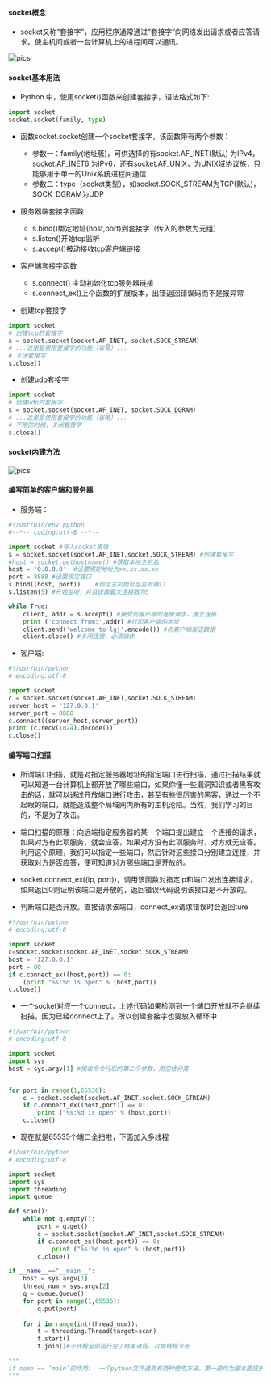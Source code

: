 #### socket概念
- socket又称“套接字”，应用程序通常通过“套接字”向网络发出请求或者应答请求。使主机间或者一台计算机上的进程间可以通讯。

![pics](./../pics/8.png)

#### socket基本用法
- Python 中，使用socket()函数来创建套接字，语法格式如下:
```python
import socket
socket.socket(family, type)
```

- 函数socket.socket创建一个socket套接字，该函数带有两个参数：
  - 参数⼀：family(地址簇)，可供选择的有socket.AF_INET(默认) 为IPv4，socket.AF_INET6,为IPv6，还有socket.AF_UNIX，为UNIX域协议族，只能够⽤于单⼀的Unix系统进程间通信
  - 参数⼆：type（socket类型），如socket.SOCK_STREAM为TCP(默认)，SOCK_DGRAM为UDP

- 服务器端套接字函数
  - s.bind()绑定地址(host,port)到套接字（传入的参数为元组）
  - s.listen()开始tcp监听
  - s.accept()被动接收tcp客户端链接
- 客户端套接字函数
  - s.connect() 主动初始化tcp服务器链接
  - s.connect_ex()上个函数的扩展版本，出错返回错误码而不是报异常

- 创建tcp套接字
```python
import socket 
# 创建tcp的套接字 
s = socket.socket(socket.AF_INET, socket.SOCK_STREAM)
# ...这⾥是使⽤套接字的功能（省略）... 
# 关闭套接字
s.close()
```

- 创建udp套接字
```python
import socket  
# 创建udp的套接字 
s = socket.socket(socket.AF_INET, socket.SOCK_DGRAM) 
# ...这⾥是使⽤套接字的功能（省略）... 
# 不⽤的时候，关闭套接字 
s.close()
```

#### socket内建方法

![pics](./../pics/9.png)

#### 编写简单的客户端和服务器
- 服务端：
```python
#!/usr/bin/env python
#--*-- coding:utf-8 --*--

import socket #导入socket模块
s = socket.socket(socket.AF_INET,socket.SOCK_STREAM) #创建套接字
#host = socket.gethostname() #获取本地主机名
host = '0.0.0.0'  #设置绑定地址为xx.xx.xx.xx
port = 8888 #设置绑定端口
s.bind((host, port))    #绑定主机地址与监听端口
s.listen(5) #开始监听，并且设置最大连接数为5

while True:
    client, addr = s.accept() #接受到客户端的连接请求，建立连接
    print ('connect from:',addr) #打印客户端的地址
    client.send('welcome to lgj'.encode()) #向客户端发送数据
    client.close() #关闭连接，必须操作
```

- 客户端:
```python
#!/usr/bin/python
# encoding:utf-8

import socket
c = socket.socket(socket.AF_INET,socket.SOCK_STREAM)
server_host = '127.0.0.1'
server_port = 8888
c.connect((server_host,server_port))
print (c.recv(1024).decode())
c.close()
```

#### 编写端口扫描
- 所谓端口扫描，就是对指定服务器地址的指定端口进行扫描，通过扫描结果就可以知道一台计算机上都开放了哪些端口，如果你懂一些漏洞知识或者黑客攻击的话，就可以通过开放端口进行攻击，甚至有些很厉害的黑客，通过一个不起眼的端口，就能造成整个局域网内所有的主机沦陷。当然，我们学习的目的，不是为了攻击。
- 端口扫描的原理：向远端指定服务器的某一个端口提出建立一个连接的请求，如果对方有此项服务，就会应答，如果对方没有此项服务时，对方就无应答。利用这个原理，我们可以指定一些端口，然后针对这些接口分别建立连接，并获取对方是否应答，便可知道对方哪些端口是开放的。
- socket.connect_ex((ip, port))，调用该函数对指定ip和端口发出连接请求，如果返回0则证明该端口是开放的，返回错误代码说明该接口是不开放的。

- 判断端口是否开放。直接请求该端口，connect_ex请求错误时会返回ture

```python
#!/usr/bin/python
# encoding:utf-8

import socket
c=socket.socket(socket.AF_INET,socket.SOCK_STREAM)
host = '127.0.0.1'
port = 80
if c.connect_ex((host,port)) == 0:
	(print "%s:%d is open" % (host,port))
c.close()
```

- 一个socket对应一个connect，上述代码如果检测到一个端口开放就不会继续扫描，因为已经connect上了。所以创建套接字也要放入循环中
```python
#!/usr/bin/python
# encoding:utf-8

import socket
import sys
host = sys.argv[1] #接收命令行后的第二个参数，用空格分离


for port in range(1,65536):
	c = socket.socket(socket.AF_INET,socket.SOCK_STREAM)
	if c.connect_ex((host,port)) == 0:
		print ("%s:%d is open" % (host,port))
	c.close()
```

- 现在就是65535个端口全扫啦，下面加入多线程
```python
#!/usr/bin/python
# encoding:utf-8

import socket
import sys
import threading
import queue

def scan():
	while not q.empty():
		port = q.get()
		c = socket.socket(socket.AF_INET,socket.SOCK_STREAM)
		if c.connect_ex((host,port)) == 0:
			print ("%s:%d is open" % (host,port))
		c.close()

if __name__=="__main__":
	host = sys.argv[1]
	thread_num = sys.argv[2]
	q = queue.Queue()
	for port in range(1,65536):
		q.put(port)
	
	for i in range(int(thread_num)):
		t = threading.Thread(target=scan)
		t.start()
		t.join()#子线程全部运行完了结束进程，以免线程卡死

"""
if name == ‘main’的作用:  一个python文件通常有两种使用方法，第一是作为脚本直接执行，第二是 import 到其他的 python 脚本中被调用（模块重用）执行。因此 if name == 'main': 的作用就是控制这两种情况执行代码的过程，在 if name == ‘main’: 下的代码只有在第一种情况下（即文件作为脚本直接执行）才会被执行，而 import 到其他脚本中是不会被执行的。
"""
```
